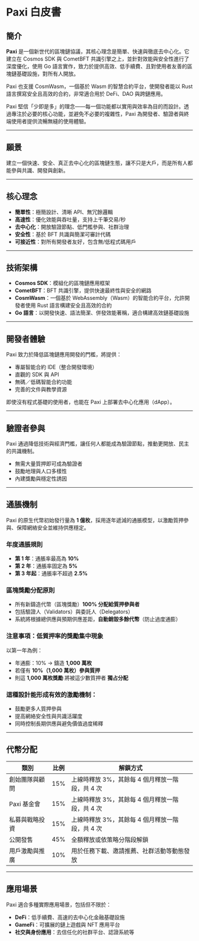 # Paxi 白皮書

## 簡介

**Paxi** 是一個新世代的區塊鏈協議，其核心理念是簡單、快速與徹底去中心化。它建立在 Cosmos SDK 與 CometBFT 共識引擎之上，並針對效能與安全性進行了深度優化，使用 Go 語言實作，致力於提供高效、低手續費、且對使用者友善的區塊鏈基礎設施，對所有人開放。

Paxi 也支援 CosmWasm，一個基於 Wasm 的智慧合約平台，使開發者能以 Rust 語言撰寫安全且高效的合約，非常適合用於 DeFi、DAO 與跨鏈應用。

Paxi 堅信「少即是多」的理念——每一個功能都以實用與效率為目的而設計。透過專注於必要的核心功能，並避免不必要的複雜性，Paxi 為開發者、驗證者與終端使用者提供流暢無縫的使用體驗。

---

## 願景

建立一個快速、安全、真正去中心化的區塊鏈生態，讓不只是大戶，而是所有人都能參與共識、開發與創新。

---

## 核心理念

- **簡單性**：極簡設計、清晰 API、無冗餘邏輯
- **高速性**：優化效能與吞吐量，支持上千筆交易/秒
- **去中心化**：開放驗證節點、低門檻參與、社群治理
- **安全性**：基於 BFT 共識與簡潔可審計代碼
- **可接近性**：對所有開發者友好，包含無/低程式碼用戶

---

## 技術架構

- **Cosmos SDK**：模組化的區塊鏈應用框架
- **CometBFT**：BFT 共識引擎，提供快速最終性與安全的網路
- **CosmWasm**：一個基於 WebAssembly（Wasm）的智能合約平台，允許開發者使用 Rust 語言構建安全且高效的合約
- **Go 語言**：以開發快速、語法簡潔、併發效能著稱，適合構建高效鏈基礎設施

---

## 開發者體驗

Paxi 致力於降低區塊鏈應用開發的門檻，將提供：

- 專屬智能合約 IDE（整合開發環境）
- 直觀的 SDK 與 API
- 無碼／低碼智能合約功能
- 完善的文件與教學資源

即使沒有程式基礎的使用者，也能在 Paxi 上部署去中心化應用（dApp）。

---

## 驗證者參與

Paxi 通過降低技術與經濟門檻，讓任何人都能成為驗證節點，推動更開放、民主的共識機制。

- 無需大量質押即可成為驗證者
- 鼓勵地理與人口多樣性
- 內建獎勵與穩定性誘因

---

## 通脹機制

Paxi 的原生代幣初始發行量為 **1 億枚**，採用逐年遞減的通脹模型，以激勵質押參與、保障網絡安全並維持供應穩定。

### 年度通脹規則
- **第 1 年**：通脹率最高為 **10%**
- **第 2 年**：通脹率固定為 **5%**
- **第 3 年起**：通脹率不超過 **2.5%**

### 區塊獎勵分配原則
- 所有新鑄造代幣（區塊獎勵）**100% 分配給質押參與者**
- 包括驗證人（Validators）與委託人（Delegators）
- 系統將根據總供應與預期供應差距，**自動銷毀多餘代幣**（防止過度通膨）

### 注意事項：低質押率的獎勵集中現象
以第一年為例：
- 年通膨：10% → 鑄造 **1,000 萬枚**
- 若僅有 **10%（1,000 萬枚）參與質押**
- 則這 **1,000 萬枚獎勵** 將被這少數質押者 **獨占分配**

### 這種設計能形成有效的激勵機制：
- 鼓勵更多人質押參與  
- 提高網絡安全性與共識活躍度  
- 同時控制長期供應與避免價值過度稀釋

---

## 代幣分配

| 類別                       | 比例   | 解鎖方式                                      |
|----------------------------|--------|-----------------------------------------------|
| 創始團隊與顧問             | 15%    | 上線時釋放 3%，其餘每 4 個月釋放一階段，共 4 次 |
| Paxi 基金會               | 15%    | 上線時釋放 3%，其餘每 4 個月釋放一階段，共 4 次 |
| 私募與戰略投資            | 15%    | 上線時釋放 3%，其餘每 4 個月釋放一階段，共 4 次 |
| 公開發售                  | 45%    | 全額釋放或依策略分階段解鎖                     |
| 用戶激勵與推廣            | 10%    | 用於任務下載、邀請推薦、社群活動等動態發放     |

---

## 應用場景

Paxi 適合多種實際應用場景，包括但不限於：

- **DeFi**：低手續費、高速的去中心化金融基礎設施
- **GameFi**：可擴展的鏈上遊戲與 NFT 應用平台
- **社交與身份應用**：去信任化的社群平台、認證系統等
